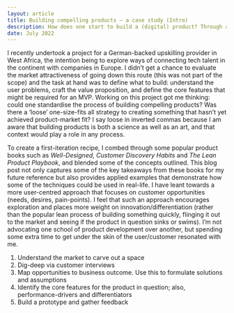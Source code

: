 ```yaml
---
layout: article
title: Building compelling products — a case study (Intro)
description: How does one start to build a (digital) product? Through a real-life example, this article provides a roadmap.
date: July 2022
---
```


I recently undertook a project for a German-backed upskilling provider in West Africa, the intention being to explore ways of connecting tech talent in the continent with companies in Europe. I didn’t get a chance to evaluate the market attractiveness of going down this route (this was not part of the scope) and the task at hand was to define what to build: understand the user problems, craft the value proposition, and define the core features that might be required for an MVP. Working on this project got me thinking: could one standardise the process of building compelling products? Was there a ‘loose’ one-size-fits all strategy to creating something that hasn’t yet achieved product-market fit? I say loose in inverted commas because I am aware that building products is both a science as well as an art, and that context would play a role in any process.

To create a first-iteration recipe, I combed through some popular product books such as _Well-Designed_, _Customer Discovery Habits_ and _The Lean Product Playbook_, and blended some of the concepts outlined. This blog post not only captures some of the key takeaways from these books for my future reference but also provides applied examples that demonstrate how some of the techniques could be used in real-life. I have leant towards a more user-centred approach that focuses on customer opportunities (needs, desires, pain-points). I feel that such an approach encourages exploration and places more weight on innovation/differentiation (rather than the popular lean process of building something quickly, flinging it out to the market and seeing if the product in question sinks or swims). I’m not advocating one school of product development over another, but spending some extra time to get under the skin of the user/customer resonated with me.

<ol>
  <li> Understand the market to carve out a space </li>
  <li> Dig-deep via customer interviews </li>
  <li> Map opportunities to business outcome. Use this to formulate solutions and assumptions </li>
  <li> Identify the core features for the product in question; also, performance-drivers and differentiators </li>
  <li> Build a prototype and gather feedback </li>
</ol>
